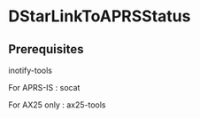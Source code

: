 # DStarLinkToAPRSStatus
## Prerequisites
inotify-tools

For APRS-IS : socat

For AX25 only : ax25-tools
